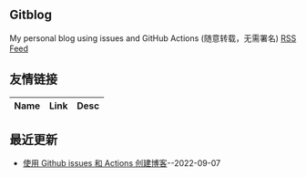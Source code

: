 ## Gitblog
My personal blog using issues and GitHub Actions (随意转载，无需署名)
[RSS Feed](https://raw.githubusercontent.com/zkliuym/log/master/feed.xml)
## 友情链接
| Name | Link | Desc | 
 | ---- | ---- | ---- |
## 最近更新
- [使用 Github issues 和 Actions 创建博客](https://github.com/zkliuym/log/issues/1)--2022-09-07
